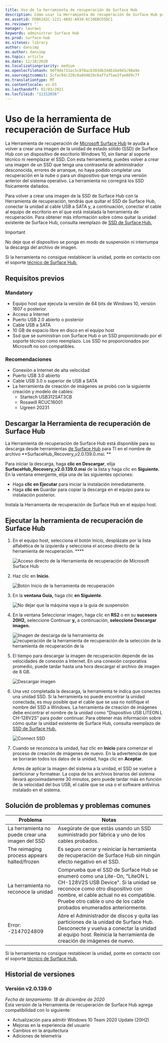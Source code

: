 ```yaml
---
title: Uso de la herramienta de recuperación de Surface Hub
description: Cómo usar la Herramienta de recuperación de Surface Hub para volver a crear una imagen del SSD.
ms.assetid: FDB6182C-1211-4A92-A930-6C106BCD5DC1
ms.reviewer: ''
manager: laurawi
keywords: administrar Surface Hub
ms.prod: surface-hub
ms.sitesec: library
author: dansimp
ms.author: dansimp
ms.topic: article
ms.date: 12/18/2020
ms.localizationpriority: medium
ms.openlocfilehash: 9df9de731ac5c8f8acb393db3d4b16e9d1c98a9e
ms.sourcegitcommit: 5cfac94c220c8a8d4620c6a7fa75ae2fae089c7f
ms.translationtype: MT
ms.contentlocale: es-ES
ms.lasthandoff: 02/03/2021
ms.locfileid: "11312036"
---
```

# Uso de la herramienta de recuperación de Surface Hub

La Herramienta de recuperación de [Microsoft Surface Hub](https://www.microsoft.com/download/details.aspx?id=52210) te ayuda a volver a crear una imagen de la unidad de estado sólido (SSD) de Surface Hub con un dispositivo de escritorio Windows 10, sin llamar al soporte técnico ni reemplazar el SSD. Con esta herramienta, puedes volver a crear una imagen de un SSD que tenga una contraseña de administrador desconocida, errores de arranque, no haya podido completar una recuperación en la nube o para un dispositivo que tenga una versión anterior del sistema operativo. La herramienta no corregirá los SSD físicamente dañados.

Para volver a crear una imagen de la SSD de Surface Hub con la Herramienta de recuperación, tendrás que quitar el SSD de Surface Hub, conectar la unidad al cable USB a SATA y, a continuación, conectar el cable al equipo de escritorio en el que está instalada la herramienta de recuperación. Para obtener más información sobre cómo quitar la unidad existente de Surface Hub, consulta reemplazo de [SSD de Surface Hub.](surface-hub-ssd-replacement.md)

> [!IMPORTANT]
> No deje que el dispositivo se ponga en modo de suspensión ni interrumpa la descarga del archivo de imagen.

Si la herramienta no consigue restablecer la unidad, ponte en contacto con el soporte [técnico de Surface Hub.](https://support.microsoft.com/help/4037644/surface-contact-surface-warranty-and-software-support)

## Requisitos previos

### Mandatory

- Equipo host que ejecuta la versión de 64 bits de Windows 10, versión 1607 o posterior.
- Acceso a Internet
- Puerto USB 2.0 abierto o posterior
- Cable USB a SATA
- 10 GB de espacio libre en disco en el equipo host
- Ssd que se suministran con Surface Hub o un SSD proporcionado por el soporte técnico como reemplazo. Los SSD no proporcionados por Microsoft no son compatibles.

### Recomendaciones

- Conexión a Internet de alta velocidad
- Puerto USB 3.0 abierto
- Cable USB 3.0 o superior de USB a SATA
- La herramienta de creación de imágenes se probó con la siguiente creación y modelo de cables:
    - Startech USB312SAT3CB
    - Rosawill RCUC16001
    - Ugreen 20231

## Descargar la Herramienta de recuperación de Surface Hub

La Herramienta de recuperación de Surface Hub está disponible para su descarga desde herramientas [de Surface Hub](https://www.microsoft.com/download/details.aspx?id=52210) para TI en el nombre de archivo **SurfaceHub_Recovery_v2.0.139.0.msi. **

Para iniciar la descarga, haga **clic en Descargar**, elija **SurfaceHub_Recovery_v2.0.139.0.msi** de la lista y haga clic en **Siguiente.** En la ventana emergente, elija una de las siguientes opciones:

- Haga **clic en Ejecutar** para iniciar la instalación inmediatamente.
- Haga **clic en** Guardar para copiar la descarga en el equipo para su instalación posterior.

Instala la Herramienta de recuperación de Surface Hub en el equipo host.

## Ejecutar la herramienta de recuperación de Surface Hub

1. En el equipo host, selecciona el botón Inicio, desplázate por la lista alfabética de la izquierda y selecciona el acceso directo de la herramienta de recuperación. ****

    ![Acceso directo de la Herramienta de recuperación de Microsoft Surface Hub](images/shrt-shortcut.png)

2. Haz clic en **Inicio**.

    ![Botón Inicio de la herramienta de recuperación](images/shrt-start.png)


3. En la **ventana Guía,** haga clic **en Siguiente**.

    ![No dejar que la máquina vaya a la guía de suspensión](images/shrt-guidance.png)

4. En la ventana Seleccionar imagen, haga clic en **RS2** o en su **sucesora 20H2,** seleccione Continuar **y,** a continuación, **seleccione Descargar imagen.**

     ![Imagen de descarga de la herramienta de ](images/shrt-select-image.png) ![ recuperación de la herramienta de recuperación de la selección de la herramienta de recuperación de la](images/shrt-download-image.png)

5. El tiempo para descargar la imagen de recuperación depende de las velocidades de conexión a Internet. En una conexión corporativa promedio, puede tardar hasta una hora descargar el archivo de imagen de 8 GB.

    ![Descargar imagen](images/shrt-download.png)



5. Una vez completada la descarga, la herramienta te indica que conectes una unidad SSD. Si la herramienta no puede encontrar la unidad conectada, es muy posible que el cable que se usa no notifique el nombre del SSD a Windows.  La herramienta de creación de imágenes debe encontrar el nombre de la unidad como "Dispositivo USB LITEON L CH-128V2S" para poder continuar.  Para obtener más información sobre cómo quitar la unidad existente de Surface Hub, consulta reemplazo de [SSD de Surface Hub.](surface-hub-ssd-replacement.md)

    ![Connect SSD](images/shrt-drive.png)

6. Cuando se reconozca la unidad, haz clic en **Inicio** para comenzar el proceso de creación de imágenes de nuevo. En la advertencia de que se borrarán todos los datos de la unidad, haga clic en **Aceptar.**



    Antes de aplicar la imagen del sistema a la unidad, el SSD se vuelve a particionar y formatear. La copia de los archivos binarios del sistema llevará aproximadamente 30 minutos, pero puede tardar más en función de la velocidad del bus USB, el cable que se usa o el software antivirus instalado en el sistema.



## Solución de problemas y problemas comunes

Problema | Notas
--- | ---
La herramienta no puede crear una imagen del SSD | Asegúrate de que estás usando un SSD suministrado por fábrica y uno de los cables probados.
The reimaging process appears halted/frozen | Es seguro cerrar y reiniciar la herramienta de recuperación de Surface Hub sin ningún efecto negativo en el SSD.
La herramienta no reconoce la unidad | Comprueba que el SSD de Surface Hub se enumeró como una Lite-On, "LiteON L CH-128V2S USB Device".  Si la unidad se reconoce como otro dispositivo con nombre, el cable actual no es compatible. Pruebe otro cable o uno de los cable probados enumerados anteriormente.
Error: -2147024809 | Abre el Administrador de discos y quita las particiones de la unidad de Surface Hub.  Desconecte y vuelva a conectar la unidad al equipo host. Reinicia la herramienta de creación de imágenes de nuevo.

Si la herramienta no consigue restablecer la unidad, ponte en contacto con el soporte [técnico de Surface Hub.](https://support.microsoft.com/help/4037644/surface-contact-surface-warranty-and-software-support)

## Historial de versiones

### Versión v2.0.139.0

*Fecha de lanzamiento: 18 de diciembre de 2020*<br>
Esta versión de la Herramienta de recuperación de Surface Hub agrega compatibilidad con lo siguiente:
- Actualización para admitir Windows 10 Team 2020 Update (20H2)
- Mejoras en la experiencia del usuario
- Cambios en la arquitectura
- Adiciones de telemetría

